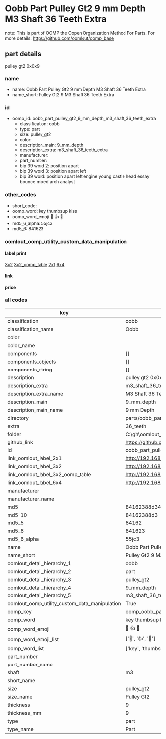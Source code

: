 # Oobb Part Pulley Gt2 9 mm Depth M3 Shaft 36 Teeth Extra  

note: This is part of OOMP the Oopen Organization Method For Parts. For more details: https://github.com/oomlout/oomp_base

##  part details
  



pulley gt2 0x0x9



### name
* name: Oobb Part Pulley Gt2 9 mm Depth M3 Shaft 36 Teeth Extra
* name_short: Pulley Gt2 9 M3 Shaft 36 Teeth Extra
### id
* oomp_id: oobb_part_pulley_gt2_9_mm_depth_m3_shaft_36_teeth_extra
  * classification: oobb
  * type: part
  * size: pulley_gt2
  * color: 
  * description_main: 9_mm_depth
  * description_extra: m3_shaft_36_teeth_extra
  * manufacturer: 
  * part_number: 
  * bip 39 word 2: position apart
  * bip 39 word 3: position apart left
  * bip 39 word: position apart left engine young castle head essay bounce mixed arch analyst

### other_codes
* short_code: 
* oomp_word: key thumbsup kiss
* oomp_word_emoji :key: :thumbsup: :kiss:
* md5_6_alpha: 55jc3
* md5_6: 841623






### oomlout_oomp_utility_custom_data_manipulation
#### label print
[3x2](http://192.168.1.245:1112/?label=oomp%2055jc3)
[3x2_oomp_table](http://192.168.1.108:1112/?label=oomp%2055jc3)
[2x1](http://192.168.1.242:1112/?label=oomp%2055jc3)
[6x4](http://192.168.1.55:1112/?label=oomp%2055jc3)    

#### link

                              

#### price







### all codes 
| key | value |  
| --- | --- |  
| classification | oobb |  
| classification_name | Oobb |  
| color |  |  
| color_name |  |  
| components | [] |  
| components_objects | [] |  
| components_string | [] |  
| description | pulley gt2 0x0x9 |  
| description_extra | m3_shaft_36_teeth_extra |  
| description_extra_name | M3 Shaft 36 Teeth Extra |  
| description_main | 9_mm_depth |  
| description_main_name | 9 mm Depth |  
| directory | parts/oobb_part_pulley_gt2_9_mm_depth_m3_shaft_36_teeth_extra |  
| extra | 36_teeth |  
| folder | C:\gh\oomlout_oobb_version_4_generated_parts\things\oobb_part_pulley_gt2_9_mm_depth_m3_shaft_36_teeth_extra |  
| github_link | https://github.com/oomlout/oomlout_oomp_part_src/tree/main/parts/oobb_part_pulley_gt2_9_mm_depth_m3_shaft_36_teeth_extra |  
| id | oobb_part_pulley_gt2_9_mm_depth_m3_shaft_36_teeth_extra |  
| link_oomlout_label_2x1 | http://192.168.1.242:1112/?label=oomp%2055jc3 |  
| link_oomlout_label_3x2 | http://192.168.1.245:1112/?label=oomp%2055jc3 |  
| link_oomlout_label_3x2_oomp_table | http://192.168.1.108:1112/?label=oomp%2055jc3 |  
| link_oomlout_label_6x4 | http://192.168.1.55:1112/?label=oomp%2055jc3 |  
| manufacturer |  |  
| manufacturer_name |  |  
| md5 | 84162388d34d2d408e7fa4a6fe429543 |  
| md5_10 | 84162388d3 |  
| md5_5 | 84162 |  
| md5_6 | 841623 |  
| md5_6_alpha | 55jc3 |  
| name | Oobb Part Pulley Gt2 9 mm Depth M3 Shaft 36 Teeth Extra |  
| name_short | Pulley Gt2 9 M3 Shaft 36 Teeth Extra |  
| oomlout_detail_hierarchy_1 | oobb |  
| oomlout_detail_hierarchy_2 | part |  
| oomlout_detail_hierarchy_3 | pulley_gt2 |  
| oomlout_detail_hierarchy_4 | 9_mm_depth |  
| oomlout_detail_hierarchy_5 | m3_shaft_36_teeth_extra |  
| oomlout_oomp_utility_custom_data_manipulation | True |  
| oomp_key | oomp_oobb_part_pulley_gt2_9_mm_depth_m3_shaft_36_teeth_extra |  
| oomp_word | key thumbsup kiss |  
| oomp_word_emoji | :key: :thumbsup: :kiss: |  
| oomp_word_emoji_list | [':key:', ':thumbsup:', ':kiss:'] |  
| oomp_word_list | ['key', 'thumbsup', 'kiss'] |  
| part_number |  |  
| part_number_name |  |  
| shaft | m3 |  
| short_name |  |  
| size | pulley_gt2 |  
| size_name | Pulley Gt2 |  
| thickness | 9 |  
| thickness_mm | 9 |  
| type | part |  
| type_name | Part |  
